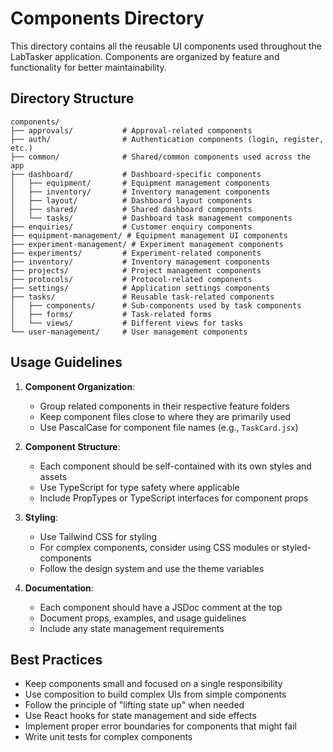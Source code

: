 # Components Directory

This directory contains all the reusable UI components used throughout the LabTasker application. Components are organized by feature and functionality for better maintainability.

## Directory Structure

```
components/
├── approvals/           # Approval-related components
├── auth/                # Authentication components (login, register, etc.)
├── common/              # Shared/common components used across the app
├── dashboard/           # Dashboard-specific components
│   ├── equipment/       # Equipment management components
│   ├── inventory/       # Inventory management components
│   ├── layout/          # Dashboard layout components
│   ├── shared/          # Shared dashboard components
│   └── tasks/           # Dashboard task management components
├── enquiries/           # Customer enquiry components
├── equipment-management/ # Equipment management UI components
├── experiment-management/ # Experiment management components
├── experiments/         # Experiment-related components
├── inventory/           # Inventory management components
├── projects/            # Project management components
├── protocols/           # Protocol-related components
├── settings/            # Application settings components
├── tasks/               # Reusable task-related components
│   ├── components/      # Sub-components used by task components
│   ├── forms/           # Task-related forms
│   └── views/           # Different views for tasks
└── user-management/     # User management components
```

## Usage Guidelines

1. **Component Organization**:
   - Group related components in their respective feature folders
   - Keep component files close to where they are primarily used
   - Use PascalCase for component file names (e.g., `TaskCard.jsx`)

2. **Component Structure**:
   - Each component should be self-contained with its own styles and assets
   - Use TypeScript for type safety where applicable
   - Include PropTypes or TypeScript interfaces for component props

3. **Styling**:
   - Use Tailwind CSS for styling
   - For complex components, consider using CSS modules or styled-components
   - Follow the design system and use the theme variables

4. **Documentation**:
   - Each component should have a JSDoc comment at the top
   - Document props, examples, and usage guidelines
   - Include any state management requirements

## Best Practices

- Keep components small and focused on a single responsibility
- Use composition to build complex UIs from simple components
- Follow the principle of "lifting state up" when needed
- Use React hooks for state management and side effects
- Implement proper error boundaries for components that might fail
- Write unit tests for complex components
